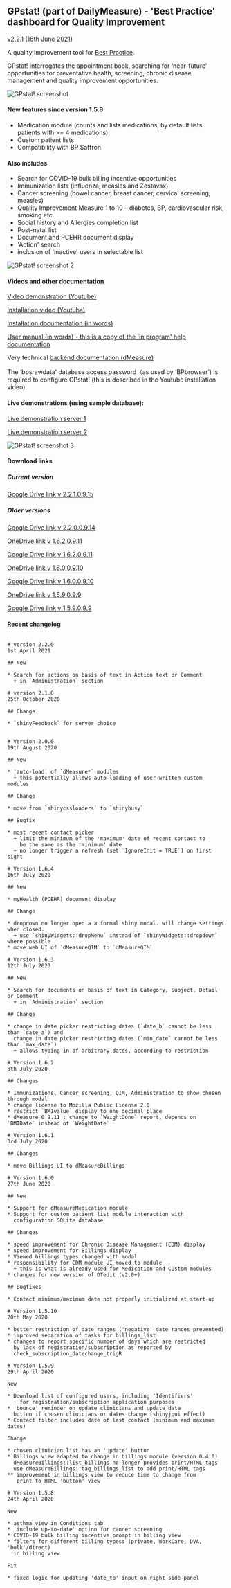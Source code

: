 ## GPstat! (part of DailyMeasure) - 'Best Practice' dashboard for Quality Improvement

v2.2.1 (16th June 2021)

A quality improvement tool for [Best Practice](https://bpsoftware.net/).

GPstat! interrogates the appointment book, searching for ‘near-future’ opportunities for preventative health, screening, chronic disease management and quality improvement opportunities.

![GPstat! screenshot](https://photos.smugmug.com/Office/Eltham/i-q3shMp5/0/a5b42c39/O/GPstat%21Measles.jpg)

#### New features since version 1.5.9

* Medication module (counts and lists medications, by default lists patients with >= 4 medications)
* Custom patient lists
* Compatibility with BP Saffron

#### Also includes

* Search for COVID-19 bulk billing incentive opportunities
* Immunization lists (influenza, measles and Zostavax)
* Cancer screening (bowel cancer, breast cancer, cervical screening, measles)
* Quality Improvement Measure 1 to 10 – diabetes, BP, cardiovascular risk, smoking etc..
* Social history and Allergies completion list
* Post-natal list
* Document and PCEHR document display
* 'Action' search
* inclusion of 'inactive' users in selectable list

![GPstat! screenshot 2](https://photos.smugmug.com/Office/Eltham/i-ZSfjQ6V/0/8b876c6a/O/GPstat_COVID19BB.png)

#### Videos and other documentation

[Video demonstration (Youtube)](https://youtu.be/mTJzcycPkRU)

[Installation video (Youtube)](https://youtu.be/stfFmX114CY)

[Installation documentation (in words)](https://rpubs.com/DavidFong/GPstatInstall)

[User manual (in words) - this is a copy of the 'in program' help documentation](https://rpubs.com/DavidFong/GPstatUserManual)

Very technical [backend documentation (dMeasure)](https://rpubs.com/DavidFong/dMeasure)

The ‘bpsrawdata’ database access password（as used by ‘BPbrowser’) is required to configure GPstat! (this is described in the Youtube installation video).

#### Live demonstrations (using sample database):

[Live demonstration server 1](http://vkelim.dsmynas.com/)

[Live demonstration server 2](http://vkelim.3322.org/)

![GPstat! screenshot 3](https://photos.smugmug.com/Office/Eltham/i-XZbCQ66/0/ea215232/O/gpstat_cdm.jpg)

#### Download links

##### Current version

[Google Drive link v 2.2.1.0.9.15](https://drive.google.com/file/d/1x2Y5aCc-oVxnbNqFF1NkkxkAQohbEmsL/view?usp=sharing)

##### Older versions

[Google Drive link v 2.2.0.0.9.14](https://drive.google.com/file/d/1E2oZ_OEcdFeObCRE538yzfPY0q8IH7tC/view?usp=sharing)

[OneDrive link v 1.6.2.0.9.11](https://unimelbcloud-my.sharepoint.com/:u:/g/personal/dfong1_unimelb_edu_au/Ed-uvfPKD95BorTES_VAokEBWOTEkRCiHLzJbo-aDDZytQ?e=bLB8dG)

[Google Drive link v 1.6.2.0.9.11](https://drive.google.com/file/d/1z9c9mPO4K1-CxqVC-xp8Xa0h4aJK2fEd/view?usp=sharing)

[OneDrive link v 1.6.0.0.9.10](https://unimelbcloud-my.sharepoint.com/:u:/g/personal/dfong1_unimelb_edu_au/EdJbHvnot_tAgJ3rmIUpqWgBitqo8ZuyYrC43_SuB0KanQ?e=wJaXJE)

[Google Drive link v 1.6.0.0.9.10](https://drive.google.com/file/d/1oWKFcX3gta9ZyEazz-aIzfznMK8SXB5d/view?usp=sharing)

[OneDrive link v 1.5.9.0.9.9](https://unimelbcloud-my.sharepoint.com/:u:/g/personal/dfong1_unimelb_edu_au/Eb6gXcBy-J1BtcRt53XVULABhA0bz2VSH-lvLd6WmcB6Og?e=HEXEch)

[Google Drive link v 1.5.9.0.9.9](https://drive.google.com/file/d/1dJv0DQmcziNni0jp3fs2CBsDoX9cHMLe/view?usp=sharing)

#### Recent changelog

```

# version 2.2.0
1st April 2021

## New

* Search for actions on basis of text in Action text or Comment
  + in `Administration` section

# version 2.1.0
25th October 2020

## Change

* `shinyFeedback` for server choice


# Version 2.0.0
19th August 2020

## New

* 'auto-load' of `dMeasure*` modules
  + this potentially allows auto-loading of user-written custom modules

## Change

* move from `shinycssloaders` to `shinybusy`

## Bugfix

* most recent contact picker
  + limit the minimum of the 'maximum' date of recent contact to
    be the same as the 'minimum' date
  + no longer trigger a refresh (set `IgnoreInit = TRUE`) on first sight

# Version 1.6.4
16th July 2020

## New

* myHealth (PCEHR) document display

## Change

* dropdown no longer open a a formal shiny modal. will change settings when closed.
  + use `shinyWidgets::dropMenu` instead of `shinyWidgets::dropdown` where possible
* move web UI of `dMeasureQIM` to `dMeasureQIM`

# Version 1.6.3
12th July 2020

## New

* Search for documents on basis of text in Category, Subject, Detail or Comment
  + in `Administration` section
  
## Change

* change in date picker restricting dates (`date_b` cannot be less than `date_a`) and 
  change in date picker restricting dates (`min_date` cannot be less than `max_date`)
  + allows typing in of arbitrary dates, according to restriction

# Version 1.6.2
8th July 2020

## Changes

* Immunizations, Cancer screening, QIM, Administration to show chosen through modal
* change license to Mozilla Public License 2.0
* restrict `BMIvalue` display to one decimal place
* dMeasure 0.9.11 : change to `WeightDone` report, depends on `BMIDate` instead of `WeightDate`

# Version 1.6.1
3rd July 2020

## Changes

* move Billings UI to dMeasureBillings

# Version 1.6.0
27th June 2020

## New

* Support for dMeasureMedication module
* Support for custom patient list module interaction with
  configuration SQLite database

## Changes

* speed improvement for Chronic Disease Management (CDM) display
* speed improvement for Billings display
* Viewed billings types changed with modal
* responsibility for CDM module UI moved to module
  + this is what is already used for Medication and Custom modules
* changes for new version of DTedit (v2.0+)

## Bugfixes

* Contact minimum/maximum date not properly initialized at start-up

# Version 1.5.10
20th May 2020

* better restriction of date ranges ('negative' date ranges prevented)
* improved separation of tasks for billings_list
* changes to report specific number of days which are restricted
  by lack of registration/subscription as reported by 
  check_subscription_datechange_trigR

# Version 1.5.9
29th April 2020

New

* Download list of configured users, including 'Identifiers'
  - for registration/subscription application purposes
* 'bounce' reminder on update_clinicians and update_date
  button if chosen clinicians or dates change (shinyjqui effect)
* Contact filter includes date of last contact (minimum and maximum dates)

Change

* chosen clinician list has an 'Update' button
* Billings view adapted to change in billings module (version 0.4.0)
  dMeasureBillings::list_billings no longer provides print/HTML tags
  use dMeasureBillings::tag_billings_list to add print/HTML tags
** improvement in billings view to reduce time to change from
   print to HTML 'button' view

# Version 1.5.8
24th April 2020

New

* asthma view in Conditions tab
* 'include up-to-date' option for cancer screening
* COVID-19 bulk billing incentive prompt in billing view
* filters for different billing typess (private, WorkCare, DVA, 'bulk'/direct)
  in billing view

Fix

* fixed logic for updating 'date_to' input on right side-panel
```
